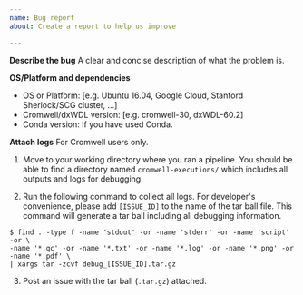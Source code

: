 ```yaml
---
name: Bug report
about: Create a report to help us improve

---
```


**Describe the bug**
A clear and concise description of what the problem is.

**OS/Platform and dependencies**
- OS or Platform: [e.g. Ubuntu 16.04, Google Cloud, Stanford Sherlock/SCG cluster, ...]
- Cromwell/dxWDL version: [e.g. cromwell-30, dxWDL-60.2]
- Conda version: If you have used Conda.

**Attach logs**
For Cromwell users only.

1) Move to your working directory where you ran a pipeline. You should be able to find a directory named `cromwell-executions/` which includes all outputs and logs for debugging.

2) Run the following command to collect all logs. For developer's convenience, please add `[ISSUE_ID]` to the name of the tar ball file. This command will generate a tar ball including all debugging information.
```
$ find . -type f -name 'stdout' -or -name 'stderr' -or -name 'script' -or \
-name '*.qc' -or -name '*.txt' -or -name '*.log' -or -name '*.png' -or -name '*.pdf' \
| xargs tar -zcvf debug_[ISSUE_ID].tar.gz
```

3) Post an issue with the tar ball (`.tar.gz`) attached.
